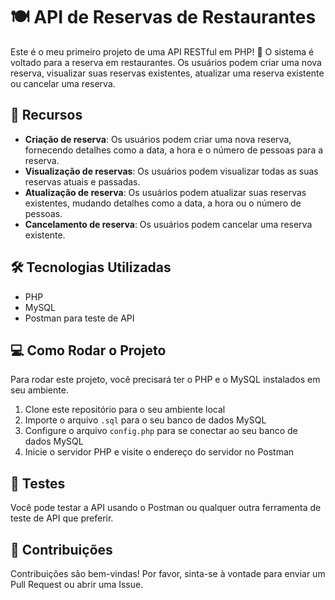 # 🍽️ API de Reservas de Restaurantes

Este é o meu primeiro projeto de uma API RESTful em PHP! 🎉 O sistema é voltado para a reserva em restaurantes. Os usuários podem criar uma nova reserva, visualizar suas reservas existentes, atualizar uma reserva existente ou cancelar uma reserva.

## 🌟 Recursos

- **Criação de reserva**: Os usuários podem criar uma nova reserva, fornecendo detalhes como a data, a hora e o número de pessoas para a reserva.
- **Visualização de reservas**: Os usuários podem visualizar todas as suas reservas atuais e passadas.
- **Atualização de reserva**: Os usuários podem atualizar suas reservas existentes, mudando detalhes como a data, a hora ou o número de pessoas.
- **Cancelamento de reserva**: Os usuários podem cancelar uma reserva existente.

## 🛠️ Tecnologias Utilizadas

- PHP
- MySQL
- Postman para teste de API

## 💻 Como Rodar o Projeto

Para rodar este projeto, você precisará ter o PHP e o MySQL instalados em seu ambiente.

1. Clone este repositório para o seu ambiente local
2. Importe o arquivo `.sql` para o seu banco de dados MySQL
3. Configure o arquivo `config.php` para se conectar ao seu banco de dados MySQL
4. Inicie o servidor PHP e visite o endereço do servidor no Postman

## 🧪 Testes

Você pode testar a API usando o Postman ou qualquer outra ferramenta de teste de API que preferir. 

## 🤝 Contribuições

Contribuições são bem-vindas! Por favor, sinta-se à vontade para enviar um Pull Request ou abrir uma Issue.
